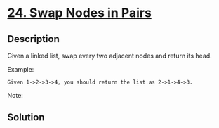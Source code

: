# [24. Swap Nodes in Pairs](https://leetcode.com/problems/swap-nodes-in-pairs)

## Description

Given a linked list, swap every two adjacent nodes and return its head.

Example:

```
Given 1->2->3->4, you should return the list as 2->1->4->3.
```

Note:

## Solution

